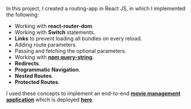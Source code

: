 In this project, I created a routing-app in React JS, in which I implemented the following:
- Working with **react-router-dom**.
- Working with **Switch** statements.
- **Links** to prevent loading all bundles on every reload.
- Adding route parameters.
- Passing and fetching the optional parameters.
- Working with **[npm query-string](https://www.npmjs.com/package/query-string)**.
- **Redirects**.
- **Programmatic Navigation**.
- **Nested Routes**.
- **Protected Routes**.
 
I used these concepts to implement an end-to-end **[movie management application](https://github.com/Ubaid45/Mastering_ReactJS.git)** which is deployed **[here](https://desolate-headland-28492.herokuapp.com/movies)**.
